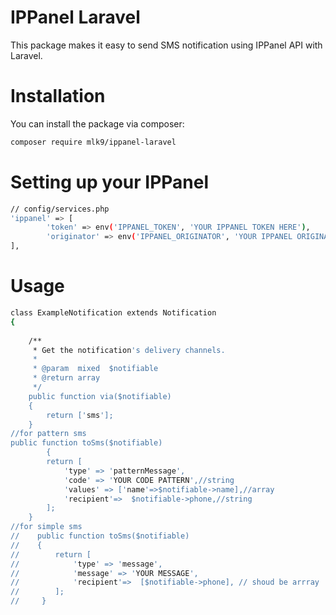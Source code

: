 # IPPanel Laravel
This package makes it easy to send SMS notification using IPPanel API with Laravel.
# Installation
You can install the package via composer:
```sh
composer require mlk9/ippanel-laravel
```
# Setting up your IPPanel
```sh
// config/services.php
'ippanel' => [
        'token' => env('IPPANEL_TOKEN', 'YOUR IPPANEL TOKEN HERE'),
        'originator' => env('IPPANEL_ORIGINATOR', 'YOUR IPPANEL ORIGINATOR HERE'),
],
```
# Usage
```sh
class ExampleNotification extends Notification
{
    
    /**
     * Get the notification's delivery channels.
     *
     * @param  mixed  $notifiable
     * @return array
     */
    public function via($notifiable)
    {
        return ['sms'];
    }
//for pattern sms
public function toSms($notifiable)
        {
        return [
            'type' => 'patternMessage',
            'code' => 'YOUR CODE PATTERN',//string
            'values' => ['name'=>$notifiable->name],//array
            'recipient'=>  $notifiable->phone,//string
        ];
    }
//for simple sms
//    public function toSms($notifiable)
//    {
//        return [
//            'type' => 'message',
//            'message' => 'YOUR MESSAGE',
//            'recipient'=>  [$notifiable->phone], // shoud be arrray
//        ];
//     }


```
